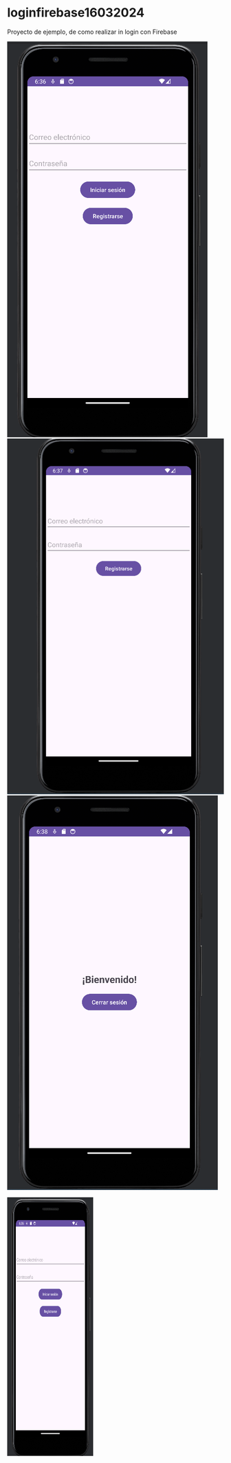# loginfirebase16032024
Proyecto de ejemplo, de como realizar in login con Firebase

![Image text](https://github.com/AlexanderSiguenza/loginfirebase16032024/blob/main/img/login.png)
![Image text](https://github.com/AlexanderSiguenza/loginfirebase16032024/blob/main/img/registro.png)
![Image text](https://github.com/AlexanderSiguenza/loginfirebase16032024/blob/main/img/bienvenida.png)

<img src="https://github.com/AlexanderSiguenza/loginfirebase16032024/blob/main/img/login.png" alt="Descripción de la imagen" width="200" height="600">

